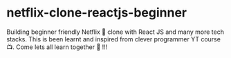 # netflix-clone-reactjs-beginner
Building beginner friendly Netflix 🎥 clone with React JS and many more tech stacks. This is been learnt and inspired from clever programmer YT course 📺. Come lets all learn together 💃 !!! 
